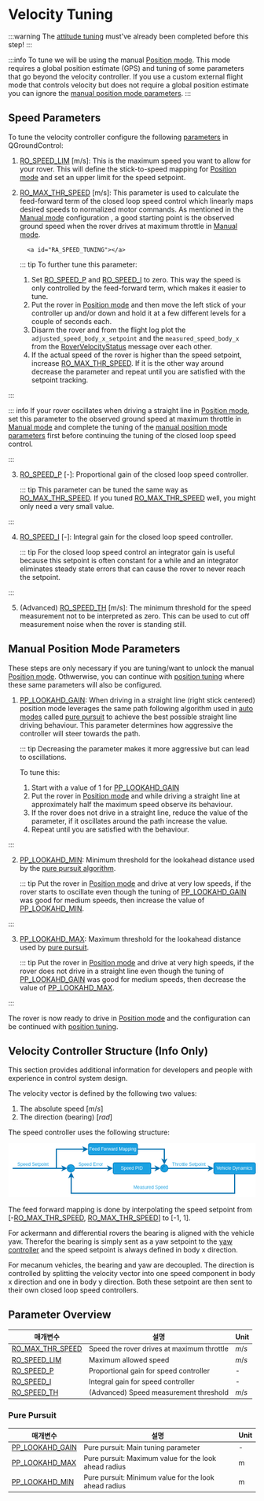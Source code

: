 # Velocity Tuning

:::warning
The [attitude tuning](attitude_tuning.md) must've already been completed before this step!
:::

:::info
To tune we will be using the manual [Position mode](../flight_modes_rover/manual.md#position-mode).
This mode requires a global position estimate (GPS) and tuning of some parameters that go beyond the velocity controller.
If you use a custom external flight mode that controls velocity but does not require a global position estimate you can ignore the [manual position mode parameters](#manual-position-mode-parameters).
:::

## Speed Parameters

To tune the velocity controller configure the following [parameters](../advanced_config/parameters.md) in QGroundControl:

1. [RO_SPEED_LIM](#RO_SPEED_LIM) [m/s]: This is the maximum speed you want to allow for your rover.
   This will define the stick-to-speed mapping for [Position mode](../flight_modes_rover/manual.md#position-mode) and set an upper limit for the speed setpoint.

2. [RO_MAX_THR_SPEED](#RO_MAX_THR_SPEED) [m/s]: This parameter is used to calculate the feed-forward term of the closed loop speed control which linearly maps desired speeds to normalized motor commands.
   As mentioned in the [Manual mode](../flight_modes_rover/manual.md#manual-mode) configuration , a good starting point is the observed ground speed when the rover drives at maximum throttle in [Manual mode](../flight_modes_rover/manual.md#manual-mode).

         <a id="RA_SPEED_TUNING"></a>

   ::: tip
   To further tune this parameter:

   1. Set [RO_SPEED_P](#RO_SPEED_P) and [RO_SPEED_I](#RO_SPEED_I) to zero.
      This way the speed is only controlled by the feed-forward term, which makes it easier to tune.
   2. Put the rover in [Position mode](../flight_modes_rover/manual.md#position-mode) and then move the left stick of your controller up and/or down and hold it at a few different levels for a couple of seconds each.
   3. Disarm the rover and from the flight log plot the `adjusted_speed_body_x_setpoint` and the `measured_speed_body_x` from the [RoverVelocityStatus](../msg_docs/RoverVelocityStatus.md) message over each other.
   4. If the actual speed of the rover is higher than the speed setpoint, increase [RO_MAX_THR_SPEED](#RO_MAX_THR_SPEED).
      If it is the other way around decrease the parameter and repeat until you are satisfied with the setpoint tracking.


:::

   ::: info
   If your rover oscillates when driving a straight line in [Position mode](../flight_modes_rover/manual.md#position-mode), set this parameter to the observed ground speed at maximum throttle in [Manual mode](../flight_modes_rover/manual.md#manual-mode) and complete the tuning of the [manual position mode parameters](#manual-position-mode-parameters) first before continuing the tuning of the closed loop speed control.

:::

3. [RO_SPEED_P](#RO_SPEED_P) [-]: Proportional gain of the closed loop speed controller.

   ::: tip
   This parameter can be tuned the same way as [RO_MAX_THR_SPEED](#RA_SPEED_TUNING).
   If you tuned [RO_MAX_THR_SPEED](#RO_MAX_THR_SPEED) well, you might only need a very small value.

:::

4. [RO_SPEED_I](#RO_SPEED_I) [-]: Integral gain for the closed loop speed controller.

   ::: tip
   For the closed loop speed control an integrator gain is useful because this setpoint is often constant for a while and an integrator eliminates steady state errors that can cause the rover to never reach the setpoint.

:::

5. (Advanced) [RO_SPEED_TH](#RO_SPEED_TH) [m/s]: The minimum threshold for the speed measurement not to be interpreted as zero.
   This can be used to cut off measurement noise when the rover is standing still.

## Manual Position Mode Parameters

These steps are only necessary if you are tuning/want to unlock the manual [Position mode](../flight_modes_rover/manual.md#position-mode). Othwerwise, you can continue with [position tuning](position_tuning.md) where these same parameters will also be configured.

1. [PP_LOOKAHD_GAIN](#PP_LOOKAHD_GAIN): When driving in a straight line (right stick centered) position mode leverages the same path following algorithm used in [auto modes](../flight_modes_rover/auto.md) called [pure pursuit](position_tuning.md#pure-pursuit-guidance-logic-info-only) to achieve the best possible straight line driving behaviour.
   This parameter determines how aggressive the controller will steer towards the path.

   ::: tip
   Decreasing the parameter makes it more aggressive but can lead to oscillations.

   To tune this:

   1. Start with a value of 1 for [PP_LOOKAHD_GAIN](#PP_LOOKAHD_GAIN)
   2. Put the rover in [Position mode](../flight_modes_rover/manual.md#position-mode) and while driving a straight line at approximately half the maximum speed observe its behaviour.
   3. If the rover does not drive in a straight line, reduce the value of the parameter, if it oscillates around the path increase the value.
   4. Repeat until you are satisfied with the behaviour.


:::

2. [PP_LOOKAHD_MIN](#PP_LOOKAHD_MIN): Minimum threshold for the lookahead distance used by the [pure pursuit algorithm](position_tuning.md#pure-pursuit-guidance-logic-info-only).

   ::: tip
   Put the rover in [Position mode](../flight_modes_rover/manual.md#position-mode) and drive at very low speeds, if the rover starts to oscillate even though the tuning of [PP_LOOKAHD_GAIN](#PP_LOOKAHD_GAIN) was good for medium speeds, then increase the value of [PP_LOOKAHD_MIN](#PP_LOOKAHD_MIN).

:::

3. [PP_LOOKAHD_MAX](#PP_LOOKAHD_MAX): Maximum threshold for the lookahead distance used by [pure pursuit](position_tuning.md#pure-pursuit-guidance-logic-info-only).

   ::: tip
   Put the rover in [Position mode](../flight_modes_rover/manual.md#position-mode) and drive at very high speeds, if the rover does not drive in a straight line even though the tuning of [PP_LOOKAHD_GAIN](#PP_LOOKAHD_GAIN) was good for medium speeds, then decrease the value of [PP_LOOKAHD_MAX](#PP_LOOKAHD_MAX).

:::

The rover is now ready to drive in [Position mode](../flight_modes_rover/manual.md#position-mode) and the configuration can be continued with [position tuning](position_tuning.md).

## Velocity Controller Structure (Info Only)

This section provides additional information for developers and people with experience in control system design.

The velocity vector is defined by the following two values:

1. The absolute speed [$m/s$]
2. The direction (bearing) [$rad$]

The speed controller uses the following structure:

![Rover Speed Controller](../../assets/config/rover/rover_speed_controller.png)

The feed forward mapping is done by interpolating the speed setpoint from [-[RO_MAX_THR_SPEED](../advanced_config/parameter_reference.md#RO_MAX_THR_SPEED), [RO_MAX_THR_SPEED](../advanced_config/parameter_reference.md#RO_MAX_THR_SPEED)] to [-1, 1].

For ackermann and differential rovers the bearing is aligned with the vehicle yaw. Therefor the bearing is simply sent as a yaw setpoint to the [yaw controller](attitude_tuning.md#attitude-controller-structure-info-only) and the speed setpoint is always defined in body x direction.

For mecanum vehicles, the bearing and yaw are decoupled. The direction is controlled by splitting the velocity vector into one speed component in body x direction and one in body y direction.
Both these setpoint are then sent to their own closed loop speed controllers.

## Parameter Overview

| 매개변수                                                                                                                                                                       | 설명                                                        | Unit  |
| -------------------------------------------------------------------------------------------------------------------------------------------------------------------------- | --------------------------------------------------------- | ----- |
| <a id="RO_MAX_THR_SPEED"></a>[RO_MAX_THR_SPEED](../advanced_config/parameter_reference.md#RO_MAX_THR_SPEED) | Speed the rover drives at maximum throttle                | $m/s$ |
| <a id="RO_SPEED_LIM"></a>[RO_SPEED_LIM](../advanced_config/parameter_reference.md#RO_SPEED_LIM)                                  | Maximum allowed speed                                     | $m/s$ |
| <a id="RO_SPEED_P"></a>[RO_SPEED_P](../advanced_config/parameter_reference.md#RO_SPEED_P)                                        | Proportional gain for speed controller                    | -     |
| <a id="RO_SPEED_I"></a>[RO_SPEED_I](../advanced_config/parameter_reference.md#RO_SPEED_I)                                        | Integral gain for speed controller                        | -     |
| <a id="RO_SPEED_TH"></a>[RO_SPEED_TH](../advanced_config/parameter_reference.md#RO_SPEED_TH)                                     | (Advanced) Speed measurement threshold | $m/s$ |

### Pure Pursuit

| 매개변수                                                                                                                                               | 설명                                                                    | Unit |
| -------------------------------------------------------------------------------------------------------------------------------------------------- | --------------------------------------------------------------------- | ---- |
| <a id="PP_LOOKAHD_GAIN"></a>[PP_LOOKAHD_GAIN](../advanced_config/parameter_reference.md#PP_LOOKAHD_GAIN) | Pure pursuit: Main tuning parameter                   | -    |
| <a id="PP_LOOKAHD_MAX"></a>[PP_LOOKAHD_MAX](../advanced_config/parameter_reference.md#PP_LOOKAHD_MAX)    | Pure pursuit: Maximum value for the look ahead radius | m    |
| <a id="PP_LOOKAHD_MIN"></a>[PP_LOOKAHD_MIN](../advanced_config/parameter_reference.md#PP_LOOKAHD_MIN)    | Pure pursuit: Minimum value for the look ahead radius | m    |
